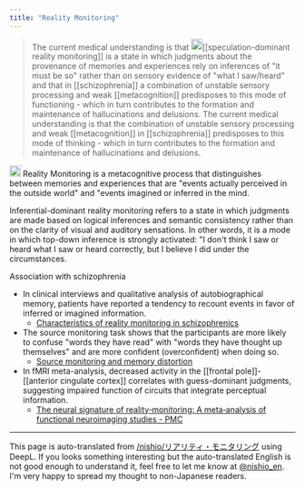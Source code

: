 ```yaml
---
title: "Reality Monitoring"
---
```


> The current medical understanding is that <img src='https://scrapbox.io/api/pages/nishio-en/o3/icon' alt='o3.icon' height="19.5"/>[[speculation-dominant reality monitoring]] is a state in which judgments about the provenance of memories and experiences rely on inferences of "it must be so" rather than on sensory evidence of "what I saw/heard" and that in [[schizophrenia]] a combination of unstable sensory processing and weak [[metacognition]] predisposes to this mode of functioning - which in turn contributes to the formation and maintenance of hallucinations and delusions. The current medical understanding is that the combination of unstable sensory processing and weak [[metacognition]] in [[schizophrenia]] predisposes to this mode of thinking - which in turn contributes to the formation and maintenance of hallucinations and delusions.

<img src='https://scrapbox.io/api/pages/nishio-en/o3/icon' alt='o3.icon' height="19.5"/>
Reality Monitoring is a metacognitive process that distinguishes between memories and experiences that are "events actually perceived in the outside world" and "events imagined or inferred in the mind.

Inferential-dominant reality monitoring refers to a state in which judgments are made based on logical inferences and semantic consistency rather than on the clarity of visual and auditory sensations. In other words, it is a mode in which top-down inference is strongly activated: "I don't think I saw or heard what I saw or heard correctly, but I believe I did under the circumstances.

Association with schizophrenia
- In clinical interviews and qualitative analysis of autobiographical memory, patients have reported a tendency to recount events in favor of inferred or imagined information.
    - [Characteristics of reality monitoring in schizophrenics](https://www.jstage.jst.go.jp/article/jans/43/0/43_43709/_article/-char/ja?utm_source=chatgpt.com)
- The source monitoring task shows that the participants are more likely to confuse "words they have read" with "words they have thought up themselves" and are more confident (overconfident) when doing so.
    - [Source monitoring and memory distortion](https://memlab.yale.edu/sites/default/files/files/1997_Johnson_PTRSL.pdf?utm_source=chatgpt.com)
- In fMRI meta-analysis, decreased activity in the [[frontal pole]]-[[anterior cingulate cortex]] correlates with guess-dominant judgments, suggesting impaired function of circuits that integrate perceptual information.
    - [The neural signature of reality‐monitoring: A meta‐analysis of functional neuroimaging studies - PMC](https://pmc.ncbi.nlm.nih.gov/articles/PMC10318245/?utm_source=chatgpt.com)

---
This page is auto-translated from [/nishio/リアリティ・モニタリング](https://scrapbox.io/nishio/リアリティ・モニタリング) using DeepL. If you looks something interesting but the auto-translated English is not good enough to understand it, feel free to let me know at [@nishio_en](https://twitter.com/nishio_en). I'm very happy to spread my thought to non-Japanese readers.